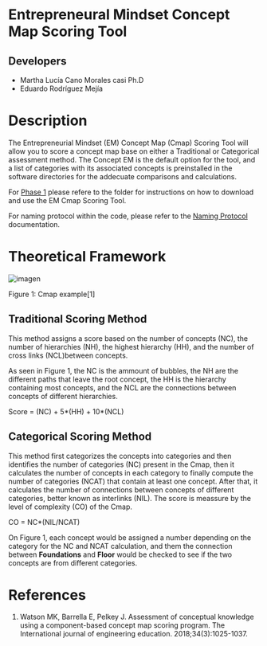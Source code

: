 # Entrepreneural Mindset Concept Map Scoring Tool
## Developers
- Martha Lucía Cano Morales casi Ph.D
- Eduardo Rodríguez Mejía
# Description
The Entrepreneurial Mindset (EM) Concept Map (Cmap) Scoring Tool will allow you to score a concept map base on either a Traditional or Categorical assessment method. The Concept EM is the default option for the tool, and a list of categories with its associated concepts is preinstalled in the software directories for the addecuate comparisons and calculations.

For [Phase 1](https://github.com/RMejiaE/EM-Cmap-Scoring-Tool/tree/main/Phase%201) please refere to the folder for instructions on how to download and use the EM Cmap Scoring Tool.

For naming protocol within the code, please refer to the [Naming Protocol](https://github.com/RMejiaE/EM-Cmap-Scoring-Tool/blob/main/Phase%201/Naming%20Protocol.md) documentation.

# Theoretical Framework
![imagen](https://user-images.githubusercontent.com/78668372/222168066-8f58282b-3591-43e3-a3ed-1d50a78556a4.png)

Figure 1: Cmap example[1]
## Traditional Scoring Method
This method assigns a score based on the number of concepts (NC), the number of hierarchies (NH), the highest hierarchy (HH), and the number of cross links (NCL)between concepts.

As seen in Figure 1, the NC is the ammount of bubbles, the NH are the different paths that leave the root concept, the HH is the hierarchy containing most concepts, and the NCL are the connections between concepts of different hierarchies.

Score = (NC) + 5*(HH) + 10*(NCL)
## Categorical Scoring Method
This method first categorizes the concepts into categories and then identifies the number of categories (NC) present in the Cmap, then it calculates the number of concepts in each category to finally compute the number of categories (NCAT) that contain at least one concept. After that, it calculates the number of  connections between concepts of different categories, better known as interlinks (NIL). The score is meassure by the level of complexity (CO) of the Cmap.

CO = NC*(NIL/NCAT)

On Figure 1, each concept would be assigned a number depending on the category for the NC and NCAT calculation, and them the connection between **Foundations** and **Floor** would be checked to see if the two concepts are from different categories.
# References
1. Watson MK, Barrella E, Pelkey J. Assessment of conceptual knowledge using a component-based concept map scoring program. The International journal of engineering education. 2018;34(3):1025-1037.
